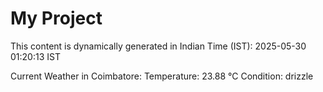 # My Project

This content is dynamically generated in Indian Time (IST): 2025-05-30 01:20:13 IST


Current Weather in Coimbatore:
Temperature: 23.88 °C
Condition: drizzle
